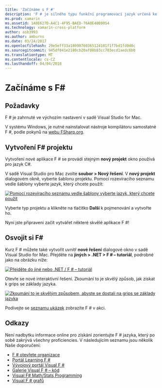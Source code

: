 ```yaml
---
title: 'Začínáme s F #'
description: 'F # je silného typu funkční programovací jazyk určená ke spuštění na rozhraní .NET'
ms.prod: xamarin
ms.assetid: 1A0E627D-A4C1-4F95-BAED-76A0E40B9054
ms.technology: xamarin-cross-platform
author: asb3993
ms.author: amburns
ms.date: 03/24/2017
ms.openlocfilehash: 29e5eff33a18090760365124101f1f7bd1fd0d0c
ms.sourcegitcommit: 945df041e2180cb20af08b83cc703ecd1aedc6b0
ms.translationtype: MT
ms.contentlocale: cs-CZ
ms.lasthandoff: 04/04/2018
---
```

# <a name="getting-started-with-f35"></a>Začínáme s F&#35;

## <a name="requirements"></a>Požadavky

F # je zahrnuté ve výchozím nastavení v sadě Visual Studio for Mac.

V systému Windows, je nutné nainstalovat nástroje kompilátoru samostatné F #, podle pokynů na [webu FSharp.org](http://fsharp.org/use/windows/).

## <a name="creating-an-f35-project"></a>Vytvoření F&#35; projektu

Vytvoření nové aplikace F # se provádí stejným **nový projekt** okno používá pro jazyk C#.

V sadě Visual Studio pro Mac zvolte **soubor > Nový řešení**. V **nový projekt** dialogovém okně, vyberte šablonu projektu. Pomocí rozevíracího seznamu vedle šablony vyberte jazyk, který chcete použít:

 [![](overview-images/choosefsharp.png "Pomocí rozevíracího seznamu vedle šablony vyberte jazyk, který chcete použít")](overview-images/choosefsharp.png#lightbox)

Vyberte typ projektu a klikněte na tlačítko **Další** k pojmenování a vytvořte ho.


Nyní jste připraveni začít vytvářet některé skvělé aplikace F #!

## <a name="learning-to-use-f35"></a>Osvojit si F&#35;

Kurz F # můžete také vytvořit uvnitř **nové řešení** dialogové okno v sadě Visual Studio for Mac. Přejděte na **jiných > .NET > F # – tutoriál**, podrobné jako na obrázku níže:

 [![](overview-images/fsharptutorial.png "Přejděte do jiné nebo .NET / F # – tutoriál")](overview-images/fsharptutorial.png#lightbox)

Otevře se nové interaktivní řešení. Zkoumání to je skvělý způsob, jak získat k grips se základy jazyka.

 [![](overview-images/newtutorial-sml.png "Zkoumání to je skvělým způsobem, abyste se dostali na grips se základy jazyka")](overview-images/newtutorial.png#lightbox)

Podívejte se [seznamu ukázek](~/cross-platform/platform/fsharp/samples.md) zobrazíte F # v akci.

## <a name="references"></a>Odkazy

Není nadbytku informace online pro získání zorientujte F # jazyka, který po sobě zakrývá všechny proficiencies. V následujícím seznamu jsou několik Naše doporučení:

-  [F # otevřete organizace](http://fsharp.org)
-  [Portál Learning F #](http://tryfsharp.org)
-  [Vývojový portál Visual F #](http://go.microsoft.com/fwlink/?LinkID=234174)
-  [Galerie Visual F # – kód](http://go.microsoft.com/fwlink/?LinkID=124614)
-  [Visual F# Math/Stats Programming](http://go.microsoft.com/fwlink/?LinkId=235173)
-  [Visual F # grafů](http://go.microsoft.com/fwlink/?LinkId=235176)

